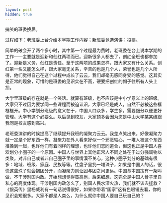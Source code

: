 ```yaml
---
layout: post
hidden: true
---
```

搞笑的班委换届。

过程如下：老班委上台介绍本学期工作内容；新班委竞选演讲；投票。

简单的破会开了两个多小时，其中第一个过程最为费时。老班委在台上说本学期的工作——主要就是迎新和创红两项而已。迎新很多人都去了，创红全班也都参加了。迎新是义务，创红是责任。至于这两项的成果怎样，跟大家又有什么关系。创红第一名又能怎么样，跟大家毫无关系，辛苦的也是几个人，荣誉也是几个人所得，他们觉得自己在这个过程中成长了云云，我们却毫无感同身受的感觉。这其实是正常的现象，可惜的是班委的见识实在不高，硬要把创红的帽子往所有人头上扣。

大学里班级的存在就是一个笑话。就算有班级，也不应该是中小学意义上的班级。大家只不过因为要学同一些课程而被迫认识，大家已经是成人，自然不必被这些框框框开。中小学划分班级的意义在于，中国人口众多，学生多，需要细分以便更好管理。大学有这个必要么。以后见到校友，大家顶多会因为您是中山大学某某级跟我同是校友感到高兴。

老班委演讲的时候提高了继续提升我班的凝聚力云云。我差点笑出来。好像凝聚力就一定是个好东西一样。凝聚力在外人看来好似一个邪恶轴心，一堆人被这个东西推搡到一起，也许他们有着同样的理想，也许他们志同道合，但这也正是中国人喜欢划分小圈子的一个原因。中国人与世界上其他正常人不同之处在于过分强调物以类聚。对非自己或者非自己圈子里的事情漠不关心，这种小圈子划分的基础有很多：地域、班级、家庭、民族等等。往盘子里扔一堆珠子，如果是中国人的话，很快这些珠子就会抱团分开，而凝聚力则让团与团之间更远。中国基本国策有一条叫做，不干涉别国内政。开始想想觉得蛮高尚，后来细想，这完全是中国人骨子里自私心的高度体现。干涉别国内政怎么了，别国人民水深火热，我们就不该去拯救？《银英传》里杨威利有一句话说得很好，如果你带着“国家”这有色眼镜去看，你的见识会短很多。大家不都是人类么，为什么就你中国人要自己玩自己的？